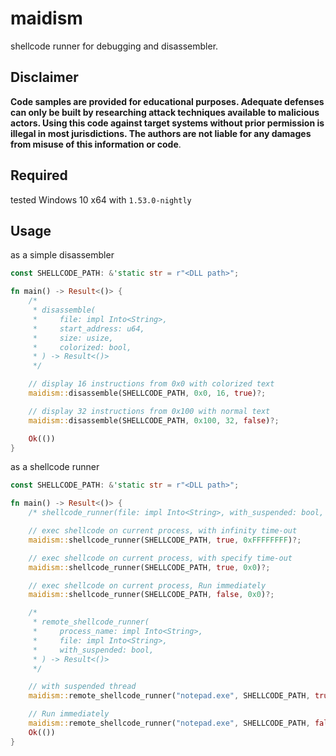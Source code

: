 maidism
===

shellcode runner for debugging and disassembler.

## Disclaimer
**Code samples are provided for educational purposes. Adequate defenses can only be built by researching attack techniques available to malicious actors. Using this code against target systems without prior permission is illegal in most jurisdictions. The authors are not liable for any damages from misuse of this information or code**.</br>

## Required
tested Windows 10 x64 with `1.53.0-nightly`

## Usage

as a simple disassembler

```rust
const SHELLCODE_PATH: &'static str = r"<DLL path>";

fn main() -> Result<()> {
    /*
     * disassemble(
     *     file: impl Into<String>,
     *     start_address: u64,
     *     size: usize,
     *     colorized: bool,
     * ) -> Result<()>
     */

    // display 16 instructions from 0x0 with colorized text
    maidism::disassemble(SHELLCODE_PATH, 0x0, 16, true)?;

    // display 32 instructions from 0x100 with normal text
    maidism::disassemble(SHELLCODE_PATH, 0x100, 32, false)?;

    Ok(())
}
```

as a shellcode runner

```rust
const SHELLCODE_PATH: &'static str = r"<DLL path>";

fn main() -> Result<()> {
    /* shellcode_runner(file: impl Into<String>, with_suspended: bool, time_out: u32) -> Result<()> */

    // exec shellcode on current process, with infinity time-out
    maidism::shellcode_runner(SHELLCODE_PATH, true, 0xFFFFFFFF)?;

    // exec shellcode on current process, with specify time-out
    maidism::shellcode_runner(SHELLCODE_PATH, true, 0x0)?;

    // exec shellcode on current process, Run immediately
    maidism::shellcode_runner(SHELLCODE_PATH, false, 0x0)?;

    /*
     * remote_shellcode_runner(
     *     process_name: impl Into<String>,
     *     file: impl Into<String>,
     *     with_suspended: bool,
     * ) -> Result<()>
     */

    // with suspended thread
    maidism::remote_shellcode_runner("notepad.exe", SHELLCODE_PATH, true)?;

    // Run immediately
    maidism::remote_shellcode_runner("notepad.exe", SHELLCODE_PATH, false)?;
    Ok(())
}
```
